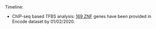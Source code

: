 
Timeline: 

* ChIP-seq based TFBS analysis: [169 ZNF](./TFBS/169ZNF.txt) genes have been provided in Encode dataset by 01/02/2020. 
